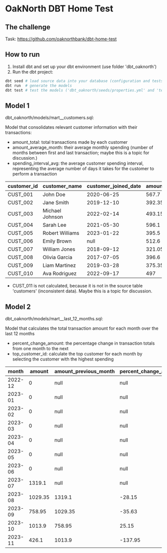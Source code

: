 # OakNorth DBT Home Test

## The challenge
Task: https://github.com/oaknorthbank/dbt-home-test

## How to run
1. Install dbt and set up your dbt environment (use folder 'dbt_oaknorth')
2. Run the dbt project:
```bash
dbt seed # load source data into your database (configuration and tests are in file 'dbt_oaknorth/seeds/properties.yml')
dbt run  # generate the models
dbt test # test the models ('dbt_oaknorth/seeds/properties.yml' and 'test/transactions.sql')
```
## Model 1
dbt_oaknorth/models/mart__customers.sql:

Model that consolidates relevant customer information with their transactions:
- amount_total: total transactions made by each customer
- amount_average_month: their average monthly spending (number of months between first and last transaction; maybe this is a topic for discussion.)
- spending_interval_avg: the average customer spending interval, representing the average number of days it takes for the customer to perform a transaction

| customer_id| customer_name| customer_joined_date| amount_total| amount_average_month| months_payed| months_between_first_last_transaction| spending_interval_avg |
| --- | --- |  --- |  --- |  --- |  --- |  --- |  --- |
| CUST_001| John Doe| 2020-06-25| 567.7| 113.54| 5| 5| 23.6 |
| CUST_002| Jane Smith| 2019-12-10| 392.35| 98.09| 4| 4| 25.75 |
| CUST_003| Michael Johnson| 2022-02-14| 493.15| 164.38| 3| 3| 26.33 |
| CUST_004| Sarah Lee| 2021-05-30| 596.1| 119.22| 4| 5| 32.75 |
| CUST_005| Robert Williams| 2023-01-22| 395.5| 98.88| 3| 4| 33.33 |
| CUST_006| Emily Brown| null| 512.6| 102.52| 5| 5| 26.2 |
| CUST_007| William Jones| 2018-09-12| 321.05| 64.21| 4| 5| 34.0 |
| CUST_008| Olivia Garcia| 2017-07-05| 396.6| 99.15| 3| 4| 36.0 |
| CUST_009| Liam Martinez| 2019-03-28| 375.35| 93.84| 4| 4| 27.0 |
| CUST_010| Ava Rodriguez| 2022-09-17| 497| 124.25| 4| 4| 26.0 |

* CUST_011 is not calculated, because it is not in the source table 'customers' (inconsistent data). Maybe this is a topic for discussion.





## Model 2
dbt_oaknorth/models/mart__last_12_months.sql:

Model that calculates the total transaction amount for each month over the last 12 months
- percent_change_amount: the percentage change in transaction totals from one month to the next
- top_customer_id: calculate the top customer for each month by selecting the customer with the highest spending

| month | amount | amount_previous_month | percent_change_amount | top_customer_id | top_customer_name | top_customer_joined_date | top_customer_amount | 
| --- | --- |  --- |  --- |  --- |  --- |  --- |  --- |
| 2022-12 | 0 | null | null | null | null | null | null | 
| 2023-01 | 0 | null | null | null | null | null | null | 
| 2023-02 | 0 | null | null | null | null | null | null | 
| 2023-03 | 0 | null | null | null | null | null | null | 
| 2023-04 | 0 | null | null | null | null | null | null | 
| 2023-05 | 0 | null | null | null | null | null | null | 
| 2023-06 | 0 | null | null | null | null | null | null | 
| 2023-07 | 1319.1 | null | null | CUST_010 | Ava Rodriguez | 2022-09-17 | 300.5 | 
| 2023-08 | 1029.35 | 1319.1 | -28.15 | CUST_004 | Sarah Lee | 2021-05-30 | 225.8 | 
| 2023-09 | 758.95 | 1029.35 | -35.63 | CUST_008 | Olivia Garcia | 2017-07-05 | 150.6 | 
| 2023-10 | 1013.9 | 758.95 | 25.15 | CUST_003 | Michael Johnson | 2022-02-14 | 321.55 | 
| 2023-11 | 426.1 | 1013.9 | -137.95 | CUST_006 | Emily Brown | null | 220.8